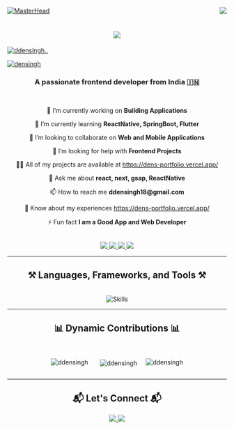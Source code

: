 [![MasterHead](https://firebasestorage.googleapis.com/v0/b/flexi-coding.appspot.com/o/dempgi7-520f8d5f-63d4-4453-8822-dbc149ae27f8.gif?alt=media&token=91c0c7b2-93c3-4029-b011-1a8703c5730d)](https://rishavchanda.io)
<img align="right" src="https://visitor-badge.laobi.icu/badge?page_id=ddensingh.ddensingh" />

<h1 align="center">
    <img src="https://readme-typing-svg.herokuapp.com/?font=Righteous&size=40&center=true&vCenter=true&width=600&height=80&duration=4000&lines=Hi+There!+👋;+I'm+Densingh!;+Welcome+to+My+Profile!" />
</h1>
<p align="left"> <a href="https://dens-portfolio.vercel.app/"><img src="https://github-profile-trophy.vercel.app/?username=Densingh-123" alt="ddensingh.." /></a> </p>
<p align="left"> <a href="https://dens-portfolio.vercel.app/" target="blank"><img src="https://img.shields.io/twitter/follow/densingh?logo=twitter&style=for-the-badge" alt="densingh" /></a> </p>
<h3 align="center">A passionate frontend developer from India 🇮🇳</h3>

<br/>

<div align="center">
<p>🔭 I’m currently working on <strong>Building Applications</strong></p>
<p>🌱 I’m currently learning <strong>ReactNative, SpringBoot, Flutter</strong></p>
<p>👯 I’m looking to collaborate on <strong>Web and Mobile Applications</strong></p>
<p>🤝 I’m looking for help with <strong>Frontend Projects</strong></p>
<p>👨‍💻 All of my projects are available at <a href="https://dens-portfolio.vercel.app/" target="_blank">https://dens-portfolio.vercel.app/</a></p>
<p>💬 Ask me about <strong>react, next, gsap, ReactNative</strong></p>
<p>📫 How to reach me <strong>ddensingh18@gmail.com</strong></p>
<p>📄 Know about my experiences <a href="https://dens-portfolio.vercel.app/" target="_blank">https://dens-portfolio.vercel.app/</a></p>
<p>⚡ Fun fact <strong>I am a Good App and Web Developer</strong></p>


</div>

<br/>

<div align="center">
  <a href="mailto:ddensingh19@gmail.com">
    <img src="https://img.shields.io/badge/Gmail-333333?style=for-the-badge&logo=gmail&logoColor=red" />
  </a>
  <a href="https://linkedin.com/in/densingh" target="_blank">
    <img src="https://img.shields.io/badge/LinkedIn-0077B5?style=for-the-badge&logo=linkedin&logoColor=white" />
  </a>
  <a href="https://dens-portfolio.vercel.app/" target="_blank">
     <img src="https://img.shields.io/badge/Portfolio-FF5722?style=for-the-badge&logo=vercel&logoColor=white" />
  </a>
  <a href="https://twitter.com/densingh" target="_blank">
    <img src="https://img.shields.io/badge/Twitter-1DA1F2?style=for-the-badge&logo=twitter&logoColor=white" />
  </a>
</div>

<hr/>

<h2 align="center">⚒️ Languages, Frameworks, and Tools ⚒️</h2>
<br/>
<div align="center">
    <img src="https://skillicons.dev/icons?i=react,angular,vue,nextjs,html,css,bootstrap,tailwind,js,ts,nodejs,express,firebase,mongodb,java,python,git,github,docker,aws,figma,flutter,c,postman,androidstudio,eclipse,vscode,insomnia" alt="Skills" />
</div>

<hr/>

<h2 align="center">📊 Dynamic Contributions 📊</h2>
<br/>

<div align="center">
  <div style="display: flex; flex-direction: row; justify-content: center; gap: 20px;">
  
<p><img align="left" src="https://github-readme-stats.vercel.app/api/top-langs?username=Densingh-123&show_icons=true&locale=en&layout=compact" alt="ddensingh" /></p>

<p>&nbsp;<img align="center" src="https://github-readme-stats.vercel.app/api?username=Densingh-123&show_icons=true&locale=en" alt="ddensingh" /></p>
      <p><img align="center" src="https://github-readme-streak-stats.herokuapp.com/?user=Densingh-123&" alt="ddensingh" /></p>

  </div>
</div>

<hr/>

<h2 align="center">📬 Let's Connect 📬</h2>
<div align="center">
  <a href="https://dens-portfolio.vercel.app/" target="_blank">
     <img src="https://img.shields.io/badge/My%20Portfolio-FF5722?style=for-the-badge&logo=vercel&logoColor=white" />
  </a>
  <a href="mailto:ddensingh18@gmail.com">
    <img src="https://img.shields.io/badge/Email-0078D4?style=for-the-badge&logo=microsoftoutlook&logoColor=white" />
  </a>
</div>
